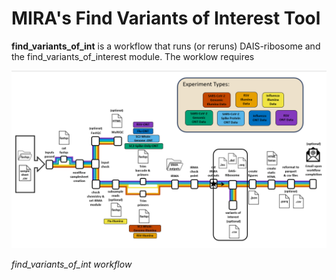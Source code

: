 # MIRA's Find Variants of Interest Tool

**find_variants_of_int** is a workflow that runs (or reruns) DAIS-ribosome and the find_variants_of_interest module. The worklow requires

![find_variants_of_int workflow](../../docs/images/find_variants_of_interst_workflow_img.png)

*find_variants_of_int workflow*
